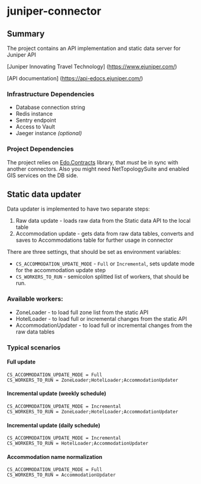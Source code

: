 # juniper-connector
## Summary
The project contains an API implementation and static data server for Juniper API

[Juniper Innovating Travel Technology] (https://www.ejuniper.com/)

[API documentation] (https://api-edocs.ejuniper.com/)

### Infrastructure Dependencies
* Database connection string
* Redis instance
* Sentry endpoint
* Access to Vault
* Jaeger instance _(optional)_

### Project Dependencies
The project relies on [Edo.Contracts](https://github.com/happy-travel/edo-contracts) library, that _must_ be in sync with another connectors. Also you might need NetTopologySuite and enabled GIS services on the DB side.

## Static data updater
Data updater is implemented to have two separate steps:
1. Raw data update - loads raw data from the Static data API to the local table
2. Accommodation update - gets data from raw data tables, converts and saves to Accommodations table for further usage in connector

There are three settings, that should be set as environment variables:
- `CS_ACCOMMODATION_UPDATE_MODE` - `Full` or `Incremental`, sets update mode for the accommodation update step
- `CS_WORKERS_TO_RUN` - semicolon splitted list of workers, that should be run.

### Available workers:
- ZoneLoader - to load full zone list from the static API
- HotelLoader - to load full or incremental changes from the static API
- AccommodationUpdater - to load full or incremental changes from the raw data tables

### Typical scenarios
#### Full update
```
CS_ACCOMMODATION_UPDATE_MODE = Full
CS_WORKERS_TO_RUN = ZoneLoader;HotelLoader;AccommodationUpdater
```

#### Incremental update (weekly schedule)
```
CS_ACCOMMODATION_UPDATE_MODE = Incremental
CS_WORKERS_TO_RUN = ZoneLoader;HotelLoader;AccommodationUpdater
```

#### Incremental update (daily schedule)
```
CS_ACCOMMODATION_UPDATE_MODE = Incremental
CS_WORKERS_TO_RUN = HotelLoader;AccommodationUpdater
```

#### Accommodation name normalization
```
CS_ACCOMMODATION_UPDATE_MODE = Full
CS_WORKERS_TO_RUN = AccommodationUpdater
```
